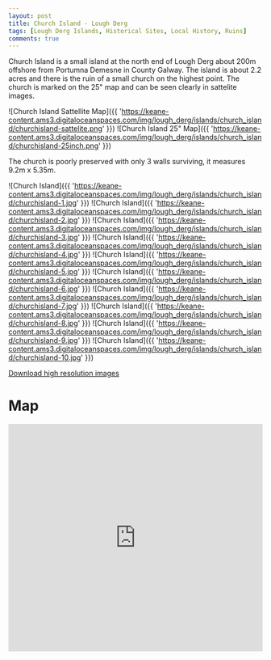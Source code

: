 ```yaml
---
layout: post
title: Church Island - Lough Derg
tags: [Lough Derg Islands, Historical Sites, Local History, Ruins]
comments: true
---
```


Church Island is a small island at the north end of Lough Derg about 200m offshore from Portumna Demesne in County Galway. The island is about 2.2 acres and there is the ruin of a small church on the highest point. The church is marked on the 25" map and can be seen clearly in sattelite images.

![Church Island Sattellite Map]({{ 'https://keane-content.ams3.digitaloceanspaces.com/img/lough_derg/islands/church_island/churchisland-sattelite.png' }})
![Church Island 25" Map]({{ 'https://keane-content.ams3.digitaloceanspaces.com/img/lough_derg/islands/church_island/churchisland-25inch.png' }})

The church is poorly preserved with only 3 walls surviving, it measures 9.2m x 5.35m.

![Church Island]({{ 'https://keane-content.ams3.digitaloceanspaces.com/img/lough_derg/islands/church_island/churchisland-1.jpg' }})
![Church Island]({{ 'https://keane-content.ams3.digitaloceanspaces.com/img/lough_derg/islands/church_island/churchisland-2.jpg' }})
![Church Island]({{ 'https://keane-content.ams3.digitaloceanspaces.com/img/lough_derg/islands/church_island/churchisland-3.jpg' }})
![Church Island]({{ 'https://keane-content.ams3.digitaloceanspaces.com/img/lough_derg/islands/church_island/churchisland-4.jpg' }})
![Church Island]({{ 'https://keane-content.ams3.digitaloceanspaces.com/img/lough_derg/islands/church_island/churchisland-5.jpg' }})
![Church Island]({{ 'https://keane-content.ams3.digitaloceanspaces.com/img/lough_derg/islands/church_island/churchisland-6.jpg' }})
![Church Island]({{ 'https://keane-content.ams3.digitaloceanspaces.com/img/lough_derg/islands/church_island/churchisland-7.jpg' }})
![Church Island]({{ 'https://keane-content.ams3.digitaloceanspaces.com/img/lough_derg/islands/church_island/churchisland-8.jpg' }})
![Church Island]({{ 'https://keane-content.ams3.digitaloceanspaces.com/img/lough_derg/islands/church_island/churchisland-9.jpg' }})
![Church Island]({{ 'https://keane-content.ams3.digitaloceanspaces.com/img/lough_derg/islands/church_island/churchisland-10.jpg' }})


[Download high resolution images](https://keane-content.ams3.digitaloceanspaces.com/img/lough_derg/islands/church_island/churchisland-highres.zip)

# Map
<iframe src="https://www.google.com/maps/embed?pb=!1m18!1m12!1m3!1d1693.216053700382!2d-8.244251778186834!3d53.07334688708185!2m3!1f0!2f0!3f0!3m2!1i1024!2i768!4f13.1!3m3!1m2!1s0x485c8b0464545501%3A0x25b0e73d4b3d78a6!2sChurch%20Island!5e1!3m2!1sen!2sie!4v1695585973777!5m2!1sen!2sie" width="100%" height="450" style="border:0;" allowfullscreen="" loading="lazy" referrerpolicy="no-referrer-when-downgrade"></iframe>
